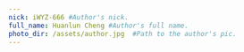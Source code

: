 ```yaml
---
nick: iWYZ-666 #Author's nick.
full_name: Huanlun Cheng #Author's full name.
photo_dir: /assets/author.jpg  #Path to the author's pic.
---
```

